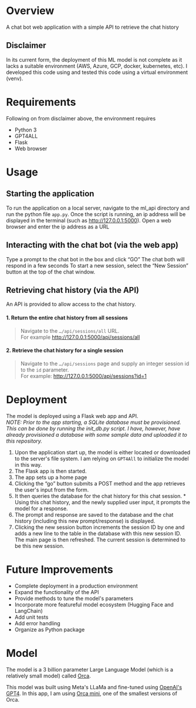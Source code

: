 # Overview 
A chat bot web application with a simple API to retrieve the chat history

## Disclaimer
In its current form, the deployment of this ML model is not complete as it lacks a suitable environment (AWS, Azure, GCP, docker, kubernetes, etc). I developed this code using and tested this code using a virtual environment (venv). 

# Requirements
Following on from disclaimer above, the environment requires
* Python 3
* GPT4ALL 
* Flask 
* Web browser

# Usage 
## Starting the application
To run the application on a local server, navigate to the ml_api directory and run the python file `app.py`.
Once the script is running, an ip address will be displayed in the terminal (such as http://127.0.0.1:5000). 
Open a web browser and enter the ip address as a URL

## Interacting with the chat bot (via the web app)
Type a prompt to the chat bot in the box and click “GO”
The chat both will respond in a few seconds
To start a new session, select the “New Session” button at the top of the chat window. 

## Retrieving chat history (via the API)
An API is provided to allow access to the chat history. 

#### 1. Return the entire chat history from all sessions
> Navigate to the `…/api/sessions/all` URL.<br>
For example http://127.0.0.1:5000/api/sessions/all

#### 2. Retrieve the chat history for a single session
> Navigate to the `…/api/sessions` page and supply an integer session id to the `id` parameter. <br>
For example: http://127.0.0.1:5000/api/sessions?id=1


# Deployment
The model is deployed using a Flask web app and API. <br>
_NOTE: Prior to the app starting, a SQLite database must be provisioned. This can be done by running the init_db.py script. I have, however, have already provisioned a database with some sample data  and uploaded it to this repository._

1. Upon the application start up, the model is either located or downloaded to the server's file system. I am relying on `GPT4All` to initialize the model in this way. <br>
2. The Flask app is then started. 
3. The app sets up a home page 
4. Clicking the “go” button submits a POST method and the app retrieves the user's input from the form. 
5. It then queries the database for the chat history for this chat session. * Using this chat history, and the newly supplied user input, it prompts the model for a response. 
6. The prompt and response are saved to the  database and the chat history (including this new prompt/response) is displayed. 
7. Clicking the new session button increments the session ID by one and adds a new line to the table in the database with this new session ID. The main page is then refreshed. The current session is determined to be this new session.

# Future Improvements
* Complete deployment in a production environment 
* Expand the functionality of the API
* Provide methods to tune the model's parameters
* Incorporate more featureful model ecosystem (Hugging Face and LangChain)
* Add unit tests
* Add error handling
* Organize as Python package 

# Model
The model is a 3 billion parameter Large Language Model (which is a relatively small model) called  [Orca](https://www.microsoft.com/en-us/research/publication/orca-progressive-learning-from-complex-explanation-traces-of-gpt-4/). 

This model was built using Meta's LLaMa and fine-tuned using [OpenAI's GPT4](https://openai.com/gpt-4). 
In this app, I am using [Orca mini](https://huggingface.co/TheBloke/orca_mini_3B-GGML), one of the smallest versions of Orca.